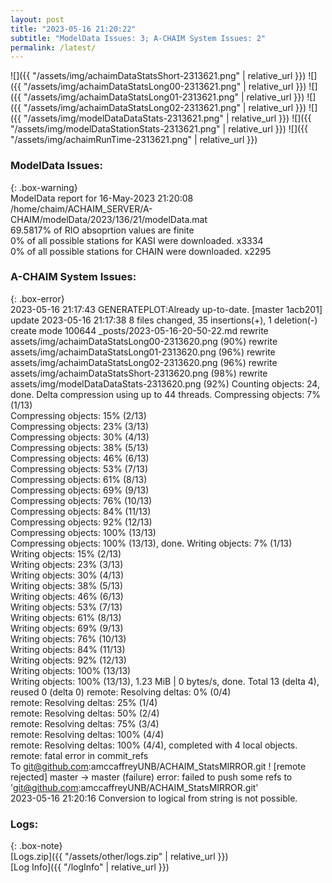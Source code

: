 ```yaml
---
layout: post
title: "2023-05-16 21:20:22"
subtitle: "ModelData Issues: 3; A-CHAIM System Issues: 2"
permalink: /latest/
---
```


![]({{ "/assets/img/achaimDataStatsShort-2313621.png" | relative_url }})
![]({{ "/assets/img/achaimDataStatsLong00-2313621.png" | relative_url }})
![]({{ "/assets/img/achaimDataStatsLong01-2313621.png" | relative_url }})
![]({{ "/assets/img/achaimDataStatsLong02-2313621.png" | relative_url }})
![]({{ "/assets/img/modelDataDataStats-2313621.png" | relative_url }})
![]({{ "/assets/img/modelDataStationStats-2313621.png" | relative_url }})
![]({{ "/assets/img/achaimRunTime-2313621.png" | relative_url }})


### ModelData Issues:  
  
{: .box-warning}  
 ModelData report for 16-May-2023 21:20:08   
 /home/chaim/ACHAIM_SERVER/A-CHAIM/modelData/2023/136/21/modelData.mat   
 69.5817% of RIO absoprtion values are finite   
 0% of all possible stations for KASI were downloaded. x3334   
 0% of all possible stations for CHAIN were downloaded. x2295   
  
### A-CHAIM System Issues:  
  
{: .box-error}  
2023-05-16 21:17:43 GENERATEPLOT:Already up-to-date.
[master 1acb201] update 2023-05-16 21:17:38
 8 files changed, 35 insertions(+), 1 deletion(-)
 create mode 100644 _posts/2023-05-16-20-50-22.md
 rewrite assets/img/achaimDataStatsLong00-2313620.png (90%)
 rewrite assets/img/achaimDataStatsLong01-2313620.png (96%)
 rewrite assets/img/achaimDataStatsLong02-2313620.png (96%)
 rewrite assets/img/achaimDataStatsShort-2313620.png (98%)
 rewrite assets/img/modelDataDataStats-2313620.png (92%)
Counting objects: 24, done.
Delta compression using up to 44 threads.
Compressing objects:   7% (1/13)   Compressing objects:  15% (2/13)   Compressing objects:  23% (3/13)   Compressing objects:  30% (4/13)   Compressing objects:  38% (5/13)   Compressing objects:  46% (6/13)   Compressing objects:  53% (7/13)   Compressing objects:  61% (8/13)   Compressing objects:  69% (9/13)   Compressing objects:  76% (10/13)   Compressing objects:  84% (11/13)   Compressing objects:  92% (12/13)   Compressing objects: 100% (13/13)   Compressing objects: 100% (13/13), done.
Writing objects:   7% (1/13)   Writing objects:  15% (2/13)   Writing objects:  23% (3/13)   Writing objects:  30% (4/13)   Writing objects:  38% (5/13)   Writing objects:  46% (6/13)   Writing objects:  53% (7/13)   Writing objects:  61% (8/13)   Writing objects:  69% (9/13)   Writing objects:  76% (10/13)   Writing objects:  84% (11/13)   Writing objects:  92% (12/13)   Writing objects: 100% (13/13)   Writing objects: 100% (13/13), 1.23 MiB | 0 bytes/s, done.
Total 13 (delta 4), reused 0 (delta 0)
remote: Resolving deltas:   0% (0/4)        remote: Resolving deltas:  25% (1/4)        remote: Resolving deltas:  50% (2/4)        remote: Resolving deltas:  75% (3/4)        remote: Resolving deltas: 100% (4/4)        remote: Resolving deltas: 100% (4/4), completed with 4 local objects.        
remote: fatal error in commit_refs        
To git@github.com:amccaffreyUNB/ACHAIM_StatsMIRROR.git
 ! [remote rejected] master -> master (failure)
error: failed to push some refs to 'git@github.com:amccaffreyUNB/ACHAIM_StatsMIRROR.git'  
2023-05-16 21:20:16 Conversion to logical from string is not possible.  

### Logs:  
  
{: .box-note}  
[Logs.zip]({{ "/assets/other/logs.zip" | relative_url }})  
[Log Info]({{ "/logInfo" | relative_url }})  
